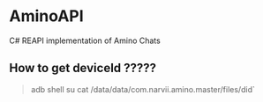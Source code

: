 # AminoAPI
C# REAPI implementation of Amino Chats

## How to get deviceId ?????
> adb shell
> su
> cat /data/data/com.narvii.amino.master/files/did`
